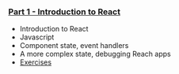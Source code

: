 ### [Part 1 - Introduction to React](https://fullstackopen.com/en/part1)
- Introduction to React
- Javascript
- Component state, event handlers
- A more complex state, debugging Reach apps
- [Exercises](Part1/README.md)